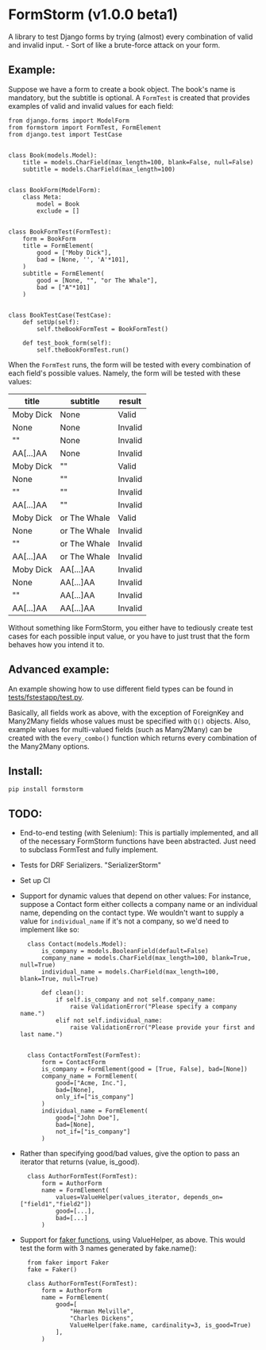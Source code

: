 # FormStorm (v1.0.0 beta1)

A library to test Django forms by trying (almost) every combination of valid and invalid input. - Sort of like a brute-force attack on your form.

## Example:

Suppose we have a form to create a book object. The book's name is mandatory,
but the subtitle is optional. A `FormTest` is created that provides examples 
of valid and invalid values for each field:


    from django.forms import ModelForm
    from formstorm import FormTest, FormElement
    from django.test import TestCase
    
    
    class Book(models.Model):
        title = models.CharField(max_length=100, blank=False, null=False)
        subtitle = models.CharField(max_length=100)
    
    
    class BookForm(ModelForm):
        class Meta:
            model = Book
            exclude = []
    
    
    class BookFormTest(FormTest):
    	form = BookForm
    	title = FormElement(
    		good = ["Moby Dick"],
    		bad = [None, '', 'A'*101],
    	)
    	subtitle = FormElement(
    		good = [None, "", "or The Whale"],
    		bad = ["A"*101]
    	)
    
    
    class BookTestCase(TestCase):
        def setUp(self):
            self.theBookFormTest = BookFormTest()
    
        def test_book_form(self):
            self.theBookFormTest.run()


When the `FormTest` runs, the form will be tested with every combination of 
each field's possible values. Namely, the form will be tested with these values:


|  title    | subtitle     | result  | 
|-----------|--------------|---------| 
| Moby Dick | None         | Valid   | 
| None      | None         | Invalid | 
| ""        | None         | Invalid | 
| AA[...]AA | None         | Invalid | 
| Moby Dick | ""           | Valid   | 
| None      | ""           | Invalid | 
| ""        | ""           | Invalid | 
| AA[...]AA | ""           | Invalid | 
| Moby Dick | or The Whale | Valid   | 
| None      | or The Whale | Invalid | 
| ""        | or The Whale | Invalid | 
| AA[...]AA | or The Whale | Invalid | 
| Moby Dick | AA[...]AA    | Invalid | 
| None      | AA[...]AA    | Invalid | 
| ""        | AA[...]AA    | Invalid | 
| AA[...]AA | AA[...]AA    | Invalid | 

Without something like FormStorm, you either have to tediously create test cases
for each possible input value, or you have to just trust that the form behaves
how you intend it to.

## Advanced example:

An example showing how to use different field types can be found in [tests/fstestapp/test.py](tests/fstestapp/test.py).

Basically, all fields work as above, with the exception of ForeignKey and Many2Many fields whose values must be specified with `Q()` objects. Also, example values for multi-valued fields (such as Many2Many) can be created with the `every_combo()` function which returns every combination of the Many2Many options.

## Install:

    pip install formstorm

## TODO:

- End-to-end testing (with Selenium): This is partially implemented, and all of the necessary FormStorm functions have been abstracted. Just need to subclass FormTest and fully implement.
- Tests for DRF Serializers. "SerializerStorm"
- Set up CI
- Support for dynamic values that depend on other values: For instance, suppose a Contact form either collects a company name or an individual name, depending on the contact type. We wouldn't want to supply a value for `individual_name` if it's not a company, so we'd need to implement like so:


        class Contact(models.Model):
            is_company = models.BooleanField(default=False)
            company_name = models.CharField(max_length=100, blank=True, null=True)
            individual_name = models.CharField(max_length=100, blank=True, null=True)
        
            def clean():
                if self.is_company and not self.company_name:
                    raise ValidationError("Please specify a company name.")
                elif not self.individual_name:
                    raise ValidationError("Please provide your first and last name.")
        
        
        class ContactFormTest(FormTest):
            form = ContactForm
            is_company = FormElement(good = [True, False], bad=[None])
            company_name = FormElement(
                good=["Acme, Inc."],
                bad=[None],
                only_if=["is_company"]
            )
            individual_name = FormElement(
                good=["John Doe"],
                bad=[None],
                not_if=["is_company"]
            )

- Rather than specifying good/bad values, give the option to pass an iterator that returns (value, is_good).

        class AuthorFormTest(FormTest):
            form = AuthorForm
            name = FormElement(
                values=ValueHelper(values_iterator, depends_on=["field1","field2"])
                good=[...],
                bad=[...]
            )
- Support for [faker functions](https://github.com/joke2k/faker), using ValueHelper, as above. This would test the form with 3 names generated by fake.name():
        
        from faker import Faker
        fake = Faker()
        
        class AuthorFormTest(FormTest):
            form = AuthorForm
            name = FormElement(
                good=[
                    "Herman Melville",
                    "Charles Dickens",
                    ValueHelper(fake.name, cardinality=3, is_good=True)
                ],
            )
